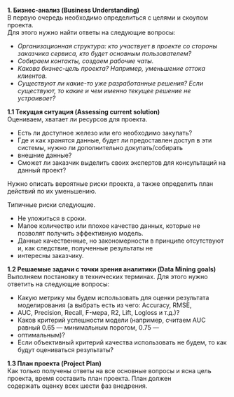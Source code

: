**1\.  Бизнес-анализ (Business Understanding)**  
В первую очередь необходимо определиться с целями и скоупом проекта.  
Для этого нужно найти ответы на следующие вопросы:

* *Организационная структура: кто участвует в проекте со стороны заказчика сервиса, кто будет основным пользователем?*  
* *Собираем контакты, создаем рабочие чаты.*  
* *Какова бизнес-цель проекта? Например, уменьшение оттока клиентов.*  
* *Существуют ли какие-то уже разработанные решения? Если существуют, то какие и чем именно текущее решение не устраивает?*

**1.1 Текущая ситуация (Assessing current solution)**  
Оцениваем, хватает ли ресурсов для проекта.

* Есть ли доступное железо или его необходимо закупать?  
* Где и как хранятся данные, будет ли предоставлен доступ в эти системы, нужно ли дополнительно докупать/собирать  
* внешние данные?  
* Сможет ли заказчик выделить своих экспертов для консультаций на данный проект?

Нужно описать вероятные риски проекта, а также определить план действий по их уменьшению.

Типичные риски следующие.

* Не уложиться в сроки.  
* Малое количество или плохое качество данных, которые не позволят получить эффективную модель.  
* Данные качественные, но закономерности в принципе отсутствуют и, как следствие, полученные результаты не  
* интересны заказчику.

**1.2 Решаемые задачи с точки зрения аналитики (Data Mining goals)**  
Выполняем постановку в технических терминах. Для этого нужно ответить на следующие вопросы:

* Какую метрику мы будем использовать для оценки результата моделирования (а выбрать есть из чего: Accuracy, RMSE,  
* AUC, Precision, Recall, F-мера, R2, Lift, Logloss и т.д.)?  
* Каков критерий успешности модели (например, считаем AUC равный 0.65 — минимальным порогом, 0.75 —  
* оптимальным)?  
* Если объективный критерий качества использовать не будем, то как будут оцениваться результаты?

**1.3 План проекта (Project Plan)**  
Как только получены ответы на все основные вопросы и ясна цель проекта, время составить план проекта. План должен  
содержать оценку всех шести фаз внедрения.  
